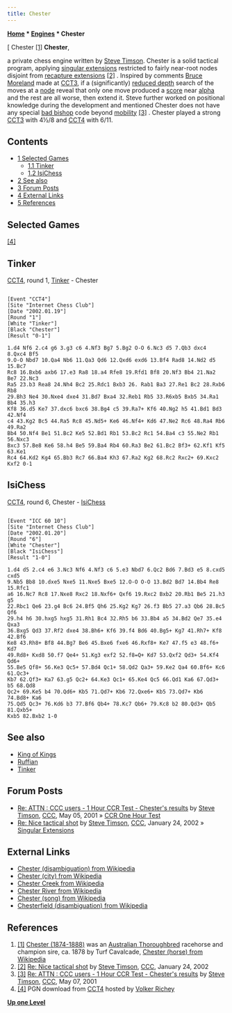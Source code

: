 ```yaml
---
title: Chester
---
```

**[Home](Home "Home") * [Engines](Engines "Engines") * Chester**

\[ Chester <a id="cite-note-1" href="#cite-ref-1">[1]</a>
**Chester**,

a private chess engine written by [Steve Timson](index.php?title=Steve_Timson&action=edit&redlink=1 "Steve Timson (page does not exist)"). Chester is a solid tactical program, applying [singular extensions](Singular_Extensions "Singular Extensions") restricted to fairly near-root nodes disjoint from [recapture extensions](Recapture_Extensions "Recapture Extensions") <a id="cite-note-2" href="#cite-ref-2">[2]</a> . Inspired by comments [Bruce Moreland](Bruce_Moreland "Bruce Moreland") made at [CCT3](CCT3 "CCT3"), if a (significantly) [reduced depth](Depth_Reduction_R "Depth Reduction R") search of the moves at a [node](Node "Node") reveal that only one move produced a [score](Score "Score") near [alpha](Alpha "Alpha") and the rest are all worse, then extend it. Steve further worked on positional knowledge during the development and mentioned Chester does not have any special [bad bishop](Bad_Bishop "Bad Bishop") code beyond [mobility](Mobility "Mobility") <a id="cite-note-3" href="#cite-ref-3">[3]</a> . Chester played a strong [CCT3](CCT3 "CCT3") with 4½/8 and [CCT4](CCT4 "CCT4") with 6/11.

## Contents

- [1 Selected Games](#selected-games)
  - [1.1 Tinker](#tinker)
  - [1.2 IsiChess](#isichess)
- [2 See also](#see-also)
- [3 Forum Posts](#forum-posts)
- [4 External Links](#external-links)
- [5 References](#references)

## Selected Games

<a id="cite-note-4" href="#cite-ref-4">[4]</a>

## Tinker

[CCT4](CCT4 "CCT4"), round 1, [Tinker](Tinker "Tinker") - Chester

```

[Event "CCT4"]
[Site "Internet Chess Club"]
[Date "2002.01.19"]
[Round "1"]
[White "Tinker"]
[Black "Chester"]
[Result "0-1"]

1.d4 Nf6 2.c4 g6 3.g3 c6 4.Nf3 Bg7 5.Bg2 O-O 6.Nc3 d5 7.Qb3 dxc4 8.Qxc4 Bf5
9.O-O Nbd7 10.Qa4 Nb6 11.Qa3 Qd6 12.Qxd6 exd6 13.Bf4 Rad8 14.Nd2 d5 15.Bc7
Rc8 16.Bxb6 axb6 17.e3 Ra8 18.a4 Rfe8 19.Rfd1 Bf8 20.Nf3 Bb4 21.Na2 Be7 22.Nc3
Ra5 23.b3 Rea8 24.Nh4 Bc2 25.Rdc1 Bxb3 26. Rab1 Ba3 27.Re1 Bc2 28.Rxb6 Rb8
29.Bh3 Ne4 30.Nxe4 dxe4 31.Bd7 Bxa4 32.Reb1 Rb5 33.R6xb5 Bxb5 34.Ra1 Bb4 35.h3
Kf8 36.d5 Ke7 37.dxc6 bxc6 38.Bg4 c5 39.Ra7+ Kf6 40.Ng2 h5 41.Bd1 Bd3 42.Nf4
c4 43.Kg2 Bc5 44.Ra5 Rc8 45.Nd5+ Ke6 46.Nf4+ Kd6 47.Ne2 Rc6 48.Ra4 Rb6 49.Ra2
Bb4 50.Nf4 Be1 51.Bc2 Ke5 52.Bd1 Rb1 53.Bc2 Rc1 54.Ba4 c3 55.Ne2 Rb1 56.Nxc3
Bxc3 57.Be8 Ke6 58.h4 Be5 59.Ba4 Rb4 60.Ra3 Be2 61.Bc2 Bf3+ 62.Kf1 Kf5 63.Ke1
Rc4 64.Kd2 Kg4 65.Bb3 Rc7 66.Ba4 Kh3 67.Ra2 Kg2 68.Rc2 Rxc2+ 69.Kxc2 Kxf2 0-1

```

## IsiChess

[CCT4](CCT4 "CCT4"), round 6, Chester - [IsiChess](IsiChess "IsiChess")

```

[Event "ICC 60 10"]
[Site "Internet Chess Club"]
[Date "2002.01.20"]
[Round "6"]
[White "Chester"]
[Black "IsiChess"]
[Result "1-0"]

1.d4 d5 2.c4 e6 3.Nc3 Nf6 4.Nf3 c6 5.e3 Nbd7 6.Qc2 Bd6 7.Bd3 e5 8.cxd5 cxd5
9.Nb5 Bb8 10.dxe5 Nxe5 11.Nxe5 Bxe5 12.O-O O-O 13.Bd2 Bd7 14.Bb4 Re8 15.Rfc1
a6 16.Nc7 Rc8 17.Nxe8 Rxc2 18.Nxf6+ Qxf6 19.Rxc2 Bxb2 20.Rb1 Be5 21.h3 g5
22.Rbc1 Qe6 23.g4 Bc6 24.Bf5 Qh6 25.Kg2 Kg7 26.f3 Bb5 27.a3 Qb6 28.Bc5 Qf6
29.h4 h6 30.hxg5 hxg5 31.Rh1 Bc4 32.Rh5 b6 33.Bb4 a5 34.Bd2 Qe7 35.e4 Qxa3
36.Bxg5 Qd3 37.Rf2 dxe4 38.Bh6+ Kf6 39.f4 Bd6 40.Bg5+ Kg7 41.Rh7+ Kf8 42.Bf6
Ke8 43.Rh8+ Bf8 44.Bg7 Be6 45.Bxe6 fxe6 46.Rxf8+ Ke7 47.f5 e3 48.f6+ Kd7
49.Rd8+ Kxd8 50.f7 Qe4+ 51.Kg3 exf2 52.f8=Q+ Kd7 53.Qxf2 Qd3+ 54.Kf4 Qd6+
55.Be5 Qf8+ 56.Ke3 Qc5+ 57.Bd4 Qc1+ 58.Qd2 Qa3+ 59.Ke2 Qa4 60.Bf6+ Kc6 61.Qc3+
Kb7 62.Qf3+ Ka7 63.g5 Qc2+ 64.Ke3 Qc1+ 65.Ke4 Qc5 66.Qd1 Ka6 67.Qd3+ b5 68.Qd8
Qc2+ 69.Ke5 b4 70.Qd6+ Kb5 71.Qd7+ Kb6 72.Qxe6+ Kb5 73.Qd7+ Kb6 74.Bd8+ Ka6
75.Qd5 Qc3+ 76.Kd6 b3 77.Bf6 Qb4+ 78.Kc7 Qb6+ 79.Kc8 b2 80.Qd3+ Qb5 81.Qxb5+
Kxb5 82.Bxb2 1-0

```

## See also

- [King of Kings](index.php?title=King_of_Kings&action=edit&redlink=1 "King of Kings (page does not exist)")
- [Ruffian](Ruffian "Ruffian")
- [Tinker](Tinker "Tinker")

## Forum Posts

- [Re: ATTN : CCC users - 1 Hour CCR Test - Chester's results](https://www.stmintz.com/ccc/index.php?id=168220) by [Steve Timson](index.php?title=Steve_Timson&action=edit&redlink=1 "Steve Timson (page does not exist)"), [CCC](CCC "CCC"), May 05, 2001 » [CCR One Hour Test](CCR_One_Hour_Test "CCR One Hour Test")
- [Re: Nice tactical shot](https://www.stmintz.com/ccc/index.php?id=209485) by [Steve Timson](index.php?title=Steve_Timson&action=edit&redlink=1 "Steve Timson (page does not exist)"), [CCC](CCC "CCC"), January 24, 2002 » [Singular Extensions](Singular_Extensions "Singular Extensions")

## External Links

- [Chester (disambiguation) from Wikipedia](https://en.wikipedia.org/wiki/Chester_%28disambiguation%29)
- [Chester (city) from Wikipedia](https://en.wikipedia.org/wiki/Chester)
- [Chester Creek from Wikipedia](https://en.wikipedia.org/wiki/Chester_Creek)
- [Chester River from Wikipedia](https://en.wikipedia.org/wiki/Chester_River)
- [Chester (song) from Wikipedia](https://en.wikipedia.org/wiki/Chester_%28song%29)
- [Chesterfield (disambiguation) from Wikipedia](https://en.wikipedia.org/wiki/Chesterfield_%28disambiguation%29)

## References

1. <a id="cite-ref-1" href="#cite-note-1">[1]</a> [Chester (1874-1888)](https://en.wikipedia.org/wiki/File:Chester_1874.jpg) was an [Australian Thoroughbred](https://en.wikipedia.org/wiki/Thoroughbred_racing_in_Australia) racehorse and champion sire, ca. 1878 by Turf Cavalcade, [Chester (horse) from Wikipedia](https://en.wikipedia.org/wiki/Chester_%28horse%29)
1. <a id="cite-ref-2" href="#cite-note-2">[2]</a> [Re: Nice tactical shot](https://www.stmintz.com/ccc/index.php?id=209565) by [Steve Timson](index.php?title=Steve_Timson&action=edit&redlink=1 "Steve Timson (page does not exist)"), [CCC](CCC "CCC"), January 24, 2002
1. <a id="cite-ref-3" href="#cite-note-3">[3]</a> [Re: ATTN : CCC users - 1 Hour CCR Test - Chester's results](https://www.stmintz.com/ccc/index.php?id=168466) by [Steve Timson](index.php?title=Steve_Timson&action=edit&redlink=1 "Steve Timson (page does not exist)"), [CCC](CCC "CCC"), May 07, 2001
1. <a id="cite-ref-4" href="#cite-note-4">[4]</a> PGN download from [CCT4](http://www.vrichey.de/cct4/) hosted by [Volker Richey](index.php?title=Volker_Richey&action=edit&redlink=1 "Volker Richey (page does not exist)")

**[Up one Level](Engines "Engines")**

